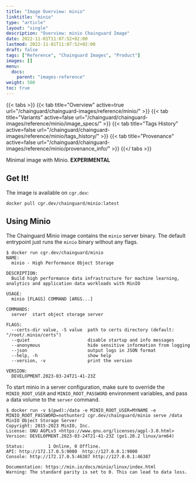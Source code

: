 ```yaml
---
title: "Image Overview: minio"
linktitle: "minio"
type: "article"
layout: "single"
description: "Overview: minio Chainguard Image"
date: 2022-11-01T11:07:52+02:00
lastmod: 2022-11-01T11:07:52+02:00
draft: false
tags: ["Reference", "Chainguard Images", "Product"]
images: []
menu:
  docs:
    parent: "images-reference"
weight: 500
toc: true
---
```


{{< tabs >}}
{{< tab title="Overview" active=true url="/chainguard/chainguard-images/reference/minio/" >}}
{{< tab title="Variants" active=false url="/chainguard/chainguard-images/reference/minio/image_specs/" >}}
{{< tab title="Tags History" active=false url="/chainguard/chainguard-images/reference/minio/tags_history/" >}}
{{< tab title="Provenance" active=false url="/chainguard/chainguard-images/reference/minio/provenance_info/" >}}
{{</ tabs >}}



<!--overview:start-->
Minimal image with Minio. **EXPERIMENTAL**
<!--overview:end-->

<!--getting:start-->
## Get It!
The image is available on `cgr.dev`:

```
docker pull cgr.dev/chainguard/minio:latest
```
<!--getting:end-->

<!--body:start-->
## Using Minio

The Chainguard Minio image contains the `minio` server binary.
The default entrypoint just runs the `minio` binary without any flags.

```shell
$ docker run cgr.dev/chainguard/minio
NAME:
  minio - High Performance Object Storage

DESCRIPTION:
  Build high performance data infrastructure for machine learning, analytics and application data workloads with MinIO

USAGE:
  minio [FLAGS] COMMAND [ARGS...]

COMMANDS:
  server  start object storage server

FLAGS:
  --certs-dir value, -S value  path to certs directory (default: "/root/.minio/certs")
  --quiet                      disable startup and info messages
  --anonymous                  hide sensitive information from logging
  --json                       output logs in JSON format
  --help, -h                   show help
  --version, -v                print the version

VERSION:
  DEVELOPMENT.2023-03-24T21-41-23Z
```

To start minio in a server configuration, make sure to override the `MINIO_ROOT_USER` and `MINIO_ROOT_PASSWORD` environment variables,
and pass a data volume to the `server` command.

```shell
$ docker run -v $(pwd):/data -e MINIO_ROOT_USER=MYNAME -e MINIO_ROOT_PASSWORD=nothunter2 cgr.dev/chainguard/minio serve /data
MinIO Object Storage Server
Copyright: 2015-2023 MinIO, Inc.
License: GNU AGPLv3 <https://www.gnu.org/licenses/agpl-3.0.html>
Version: DEVELOPMENT.2023-03-24T21-41-23Z (go1.20.2 linux/arm64)

Status:         1 Online, 0 Offline.
API: http://172.17.0.5:9000  http://127.0.0.1:9000
Console: http://172.17.0.5:46387 http://127.0.0.1:46387

Documentation: https://min.io/docs/minio/linux/index.html
Warning: The standard parity is set to 0. This can lead to data loss.
```
<!--body:end-->


